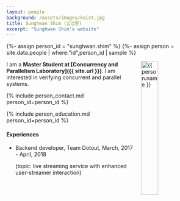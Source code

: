 ```yaml
---
layout: people
background: /assets/images/kaist.jpg
title: Sunghwan Shim (심성환)
excerpt: "Sunghwan Shim's website"
---
```


{%- assign person_id = "sunghwan.shim" %}
{%- assign person = site.data.people | where:"id",person_id | sample %}

<img align="right" style="width: 30%; padding-left: 3%;" src="{{ site.baseurl }}/assets/images/people/sunghwan.shim.jpg" alt="{{ person.name }}">

I am a **Master Student at [Concurrency and Parallelism Laboratory]({{ site.url }})**. I am interested in verifying concurrent and parallel systems.


{% include person_contact.md person_id=person_id %}


{% include person_education.md person_id=person_id %}


#### Experiences

- Backend developer, Team Dotout, March, 2017 - April, 2018

  (topic: live streaming service with enhanced user-streamer interaction)

